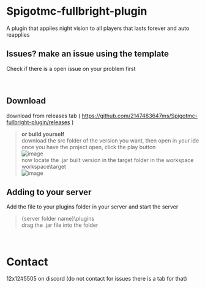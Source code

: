 # Spigotmc-fullbright-plugin
A plugin that applies night vision to all players that lasts forever and auto reapplies<br>

## Issues? make an issue using the template<br>
Check if there is a open issue on your problem first<br>
<br>
<br>
## Download <br>
download from releases tab ( https://github.com/2147483647ms/Spigotmc-fullbright-plugin/releases ) <br>
> __or build yourself__ <br>
> download the src folder of the version you want, then open in your ide<br>
> once you have the project open, click the play button<br>
![image](https://user-images.githubusercontent.com/77409841/146654511-bcdad5a7-3b3a-4739-9a43-91623f7c2ad2.png) <br> 
> now locate the .jar built version in the target folder in the workspace workspace\target <br>
![image](https://user-images.githubusercontent.com/77409841/146654563-c0f9e013-3cbd-461b-aa39-6d35b48a6bda.png) <br>
## Adding to your server <br>
Add the file to your plugins folder in your server and start the server <br>
> {server folder name}\plugins <br> 
> drag the .jar file into the folder <br>



<br>



# Contact<br> 
12x12#5505 on discord (do not contact for issues there is a tab for that)<br>
